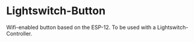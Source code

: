 # Lightswitch-Button

Wifi-enabled button based on the ESP-12. To be used with a Lightswitch-Controller.